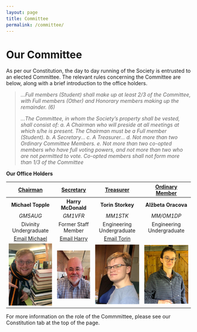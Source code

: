 ```yaml
---
layout: page
title: Committee
permalink: /committee/
---
```


# Our Committee

As per our Constitution, the day to day running of the Society is entrusted to an elected Committee. The relevant rules concerning the Committee are below, along with a brief introduction to the office holders.

>*...Full members (Student) shall make up at least 2/3 of the Committee, with Full members (Other) and Honorary members making up the remainder. (6)*
>
>*...The Committee, in whom the Society’s property shall be vested, shall consist of:
>a. A Chairman who will preside at all meetings at which s/he is present. The Chairman must be a Full member (Student).
>b. A Secretary...
>c. A Treasurer…
>d. Not more than two Ordinary Committee Members.
>e. Not more than two co-opted members who have full voting powers, and not more than two who are not permitted to vote. Co-opted members shall not form more than 1/3 of the Committee*

**Our Office Holders**

| **<u>Chairman</u>** | **<u>Secretary</u>** | **<u>Treasurer</u>** | **<u>Ordinary Member</u>** |
| :-----------: | :-----------: | :-----------: | :-----------: |
| **Michael Topple** | **Harry McDonald** | **Torin Storkey** | **Alžbeta Oracova** |
| *GM5AUG* | *GM1VFR* | *MM1STK* | *MM/OM1DP*
| Divinity Undergraduate | Former Staff Member | Engineering Undergraduate | Engineering Undergraduate |
| [Email Michael](mailto:chairman@mm0wsg.radio) | [Email Harry](mailto:secretary@mm0wsg.radio) | [Email Torin](mailto:treasurer@mm0wsg.radio) |
| ![Michael](images/Michael.jpg) | ![Harry](images/Harry.jpg) |  ![Torin](images/TorinCrop.jpeg) | ![Alžbeta](images/alzbeta.jpeg) |


For more information on the role of the Commmittee, please see our Constitution tab at the top of the page.
